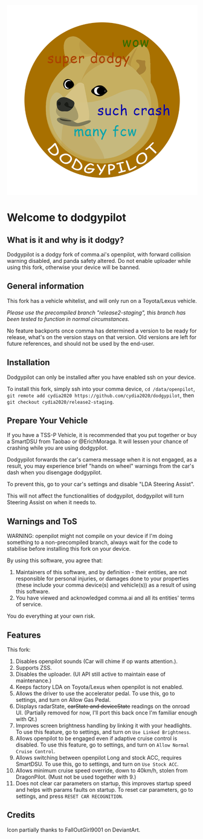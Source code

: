 ![icon partially thanks to FallOutGirl9001 on DeviantArt.](/dodgy_logo.png)
# Welcome to dodgypilot

## What is it and why is it dodgy?
Dodgypilot is a dodgy fork of comma.ai's openpilot, with forward collision warning disabled, and panda safety altered. Do not enable uploader while using this fork, otherwise your device will be banned.

## General information
This fork has a vehicle whitelist, and will only run on a Toyota/Lexus vehicle.

*Please use the precompiled branch "release2-staging", this branch has been tested to function in normal circumstances.*

No feature backports once comma has determined a version to be ready for release, what's on the version stays on that version.
Old versions are left for future references, and should not be used by the end-user.

## Installation
Dodgypilot can only be installed after you have enabled ssh on your device.

To install this fork, simply ssh into your comma device, `cd /data/openpilot`, `git remote add cydia2020 https://github.com/cydia2020/dodgypilot`, then `git checkout cydia2020/release2-staging`.

## Prepare Your Vehicle
If you have a TSS-P Vehicle, it is recommended that you put together or buy a SmartDSU from Taobao or @ErichMoraga. It will lessen your chance of crashing while you are using dodgypilot.

Dodgypilot forwards the car's camera message when it is not engaged, as a result, you may experience brief "hands on wheel" warnings from the car's dash when you disengage dodgypilot.

To prevent this, go to your car's settings and disable "LDA Steering Assist".

This will not affect the functionalities of dodgypilot, dodgypilot will turn Steering Assist on when it needs to.

## Warnings and ToS
WARNING: openpilot might not compile on your device if I'm doing something to a non-precompiled branch, always wait for the code to stabilise before installing this fork on your device.

By using this software, you agree that:
1. Maintainers of this software, and by definition - their entities, are not responsible for personal injuries, or damages done to your properties (these include your comma device(s) and vehicle(s)) as a result of using this software.
2. You have viewed and acknowledged comma.ai and all its entities' terms of service.

You do everything at your own risk.

## Features
This fork:
1. Disables openpilot sounds (Car will chime if op wants attention.).
2. Supports ZSS.
3. Disables the uploader. (UI API still active to maintain ease of maintenance.)
4. Keeps factory LDA on Toyota/Lexus when openpilot is not enabled.
5. Allows the driver to use the accelerator pedal. To use this, go to settings, and turn on Allow Gas Pedal.
6. Displays radarState, ~~carState and deviceState~~ readings on the onroad UI. (Partially removed for now, I'll port this back once I'm familiar enough with Qt.)
7. Improves screen brightness handling by linking it with your headlights. To use this feature, go to settings, and turn on `Use Linked Brightness`.
8. Allows openpilot to be engaged even if adaptive cruise control is disabled. To use this feature, go to settings, and turn on `Allow Normal Cruise Control`.
9. Allows switching between openpilot Long and stock ACC, requires SmartDSU. To use this, go to settings, and turn on `Use Stock ACC`.
10. Allows minimum cruise speed override, down to 40km/h, stolen from DragonPilot. (Must not be used together with 9.)
11. Does not clear car parameters on startup, this improves startup speed and helps with params faults on startup. To reset car parameters, go to settings, and press `RESET CAR RECOGNITION`.


## Credits
Icon partially thanks to FallOutGirl9001 on DeviantArt.
